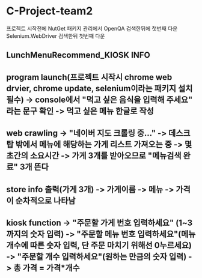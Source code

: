 # C-Project-team2

프로젝트 시작전에 NutGet 패키지 관리에서 OpenQA 검색한뒤에 첫번째 다운
Selenium.WebDriver  검색한뒤 첫번째 다운



LunchMenuRecommend_KIOSK INFO
-----------------------------------------------------------------
program launch(프로젝트 시작시 chrome web drvier, chrome update, selenium이라는 패키지 설치 필수)
-> console에서 "먹고 싶은 음식을 입력해 주세요" 라는 문구 확인
-> 먹고 싶은 메뉴 한글로 작성
-----------------------------------------------------------------
web crawling
-> "네이버 지도 크롤링 중..."
-> 데스크탑 밖에서 메뉴에 해당하는 가게 리스트 가져오는 중
-> 몇 초간의 소요시간
-> 가게 3개를 받아오므로 "메뉴검색 완료" 3개 뜬다
---------------------------------------------------------------
store info 출력(가게 3개)
-> 가게이름
-> 메뉴
-> 가격
이 순차적으로 나타남
---------------------------------------------------------------
kiosk function
-> "주문할 가게 번호 입력하세요" (1~3 까지의 숫자 입력)
-> "주문할 메뉴 번호 입력하세요"(메뉴 개수에 따른 숫자 입력, 단 주문 마치기 위해선 0누르세요)
-> "주문할 개수 입력하세요"(원하는 만큼의 숫자 입력)
-> 총 가격 = 가격*개수
--------------------------------------------------------------
